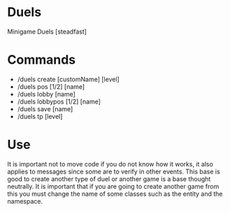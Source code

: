 # Duels
Minigame Duels [steadfast]

# Commands
- /duels create [customName] [level]
- /duels pos [1/2] [name]
- /duels lobby [name]
- /duels lobbypos [1/2] [name]
- /duels save [name]
- /duels tp [level]

# Use
It is important not to move code if you do not know how it works, it also applies to messages since some are to verify in other events. 
This base is good to create another type of duel or another game is a base thought neutrally.
It is important that if you are going to create another game from this you must change the name of some classes such as the entity and the namespace.

